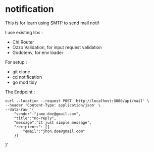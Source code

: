 # notification

This is for learn using SMTP to send mail notif


I use existing libs :

 - Chi Router
 - Ozzo Validation, for input request validation
 - Godotenv, for env loader



For setup :
- git clone 
- cd notification
- go mod tidy

The Endpoint :
```
curl --location --request POST 'http://localhost:8080/api/mail' \
--header 'Content-Type: application/json' \
--data-raw '{
    "sender":"jane.doe@gmail.com",
    "title":"no-reply",
    "message":"it just simple message",
    "recipients": [{
        "email":"jhon.doe@gmail.com"
    }]
```
}'